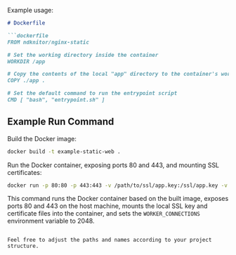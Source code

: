 Example usage:

```markdown
# Dockerfile

```dockerfile
FROM ndknitor/nginx-static

# Set the working directory inside the container
WORKDIR /app

# Copy the contents of the local "app" directory to the container's working directory
COPY ./app .

# Set the default command to run the entrypoint script
CMD [ "bash", "entrypoint.sh" ]
```

## Example Run Command

Build the Docker image:

```bash
docker build -t example-static-web .
```

Run the Docker container, exposing ports 80 and 443, and mounting SSL certificates:

```bash
docker run -p 80:80 -p 443:443 -v /path/to/ssl/app.key:/ssl/app.key -v /path/to/ssl/app.crt:/ssl/app.crt -e WORKER_CONNECTIONS=2048 example-static-web
```

This command runs the Docker container based on the built image, exposes ports 80 and 443 on the host machine, mounts the local SSL key and certificate files into the container, and sets the `WORKER_CONNECTIONS` environment variable to 2048.
```

Feel free to adjust the paths and names according to your project structure.